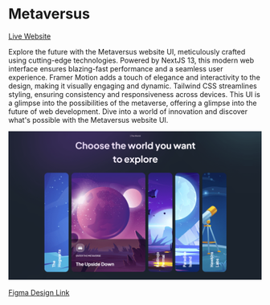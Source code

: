 Metaversus
==========  

[Live Website](https://utkarsh-metaversus.netlify.app/)  

Explore the future with the Metaversus website UI, meticulously crafted using cutting-edge technologies. Powered by NextJS 13, this modern web interface ensures blazing-fast performance and a seamless user experience. Framer Motion adds a touch of elegance and interactivity to the design, making it visually engaging and dynamic. Tailwind CSS streamlines styling, ensuring consistency and responsiveness across devices. This UI is a glimpse into the possibilities of the metaverse, offering a glimpse into the future of web development. Dive into a world of innovation and discover what's possible with the Metaversus website UI.    

![Cover Page](/assets/main-page.png)

[Figma Design Link](https://www.figma.com/file/EyzNoOFak1Nb1bBx9ZKI7E/Modern-UI%2FUX-Framer-Motion?node-id=0%3A1&t=1EdMu8VQE68ju8xS-0)  
